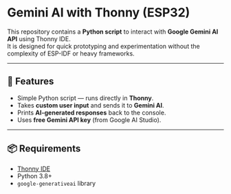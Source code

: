 # Gemini AI with Thonny (ESP32)

This repository contains a **Python script** to interact with **Google Gemini AI API** using Thonny IDE.  
It is designed for quick prototyping and experimentation without the complexity of ESP-IDF or heavy frameworks.

---

## 🚀 Features
- Simple Python script — runs directly in **Thonny**.
- Takes **custom user input** and sends it to **Gemini AI**.
- Prints **AI-generated responses** back to the console.
- Uses **free Gemini API key** (from Google AI Studio).

---

## 📦 Requirements
- [Thonny IDE](https://thonny.org/)  
- Python 3.8+  
- `google-generativeai` library  


